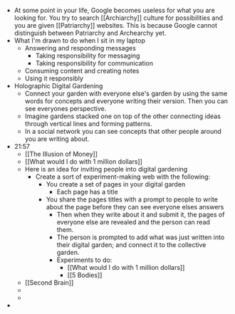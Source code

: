 - At some point in your life, Google becomes useless for what you are looking for. You try to search [[Archiarchy]] culture for possibilities and you are given [[Patriarchy]] websites. This is because Google cannot distinguish between Patriarchy and Archearchy yet.
- What I'm drawn to do when I sit in my laptop
	- Answering and responding messages
		- Taking responsibility for messaging
		- Taking responsibility for communication
	- Consuming content and creating notes
	- Using it responsibly
- Holographic Digital Gardening
	- Connect your garden with everyone else's garden by using the same words for concepts and everyone writing their version. Then you can see everyones perspective.
	- Imagine gardens stacked one on top of the other connecting ideas through vertical lines and forming patterns.
	- In a social network you can see concepts that other people around you are writing about.
- 21:57
	- [[The Illusion of Money]]
	- [[What would I do with 1 million dollars]]
	- Here is an idea for inviting people into digital gardening
		- Create a sort of experiment-making web with the following:
			- You create a set of pages in your digital garden
				- Each page has a title
			- You share the pages titles with a prompt to people to write about the page before they can see everyone elses answers
				- Then when they write about it and submit it, the pages of everyone else are revealed and the person can read them.
				- The person is prompted to add what was just written into their digital garden; and connect it to the collective garden.
				- Experiments to do:
					- [[What would I do with 1 million dollars]]
					- [[5 Bodies]]
	- [[Second Brain]]
	-
	-
-